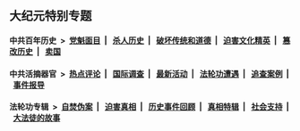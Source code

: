 ## 大纪元特别专题

#### 中共百年历史 &nbsp;>&nbsp; [党魁面目](indexes/nf1176107/README.md?02120430) &nbsp;| &nbsp; [杀人历史](indexes/nf1176106/README.md?02120430) &nbsp;| &nbsp; [破坏传统和道德](indexes/nf1176106/README.md?02120430) &nbsp;| &nbsp; [迫害文化精英](indexes/nf1176111/README.md?02120430) &nbsp;| &nbsp; [篡改历史](indexes/nf1176115/README.md?02120430) &nbsp;| &nbsp; [卖国](indexes/nf1176117/README.md?02120430) 

#### 中共活摘器官 &nbsp;>&nbsp; [热点评论](indexes/nf5879/README.md?02120430) &nbsp;| &nbsp; [国际调查](indexes/nf5947/README.md?02120430) &nbsp;| &nbsp; [最新活动](indexes/nf5883/README.md?02120430) &nbsp;| &nbsp; [法轮功遭遇](indexes/nf5881/README.md?02120430) &nbsp;| &nbsp; [追查案例](indexes/nf5880/README.md?02120430) &nbsp;| &nbsp; [事件报导](indexes/nf5877/README.md?02120430) 

#### 法轮功专辑 &nbsp;>&nbsp; [自焚伪案](indexes/nf5562/README.md?02120430) &nbsp;| &nbsp; [迫害真相](indexes/nf4379/README.md?02120430) &nbsp;| &nbsp; [历史事件回顾](indexes/nf5793/README.md?02120430) &nbsp;| &nbsp; [真相特辑](indexes/nf4389/README.md?02120430) &nbsp;| &nbsp; [社会支持](indexes/nf4386/README.md?02120430) &nbsp;| &nbsp; [大法徒的故事](indexes/nf1147481/README.md?02120430) 
